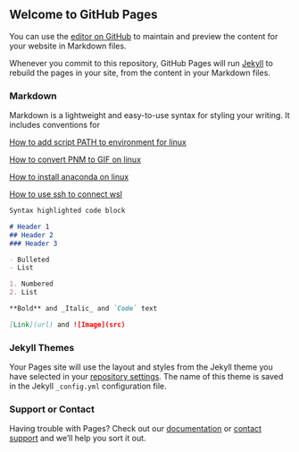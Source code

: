 ## Welcome to GitHub Pages

You can use the [editor on GitHub](https://github.com/HDTTclear/HDTTclear.github.io/edit/master/README.md) to maintain and preview the content for your website in Markdown files.

Whenever you commit to this repository, GitHub Pages will run [Jekyll](https://jekyllrb.com/) to rebuild the pages in your site, from the content in your Markdown files.

### Markdown

Markdown is a lightweight and easy-to-use syntax for styling your writing. It includes conventions for

[How to add script PATH to environment for linux](https://github.com/HDTTclear/HDTTclear.github.io/blob/master/how%20to%20add%20script%20PATH%20to%20environment%20for%20linux.md)

[How to convert PNM to GIF on linux](https://github.com/HDTTclear/HDTTclear.github.io/blob/master/How%20to%20convert%20PNM%20to%20GIF%20on%20linux.md)

[How to install anaconda on linux](https://github.com/HDTTclear/HDTTclear.github.io/blob/master/How%20to%20install%20anaconda%20on%20linux.md)

[How to use ssh to connect wsl](https://github.com/HDTTclear/HDTTclear.github.io/blob/master/How%20to%20use%20ssh%20to%20connect%20wsl%20.md)
```markdown
Syntax highlighted code block

# Header 1
## Header 2
### Header 3

- Bulleted
- List

1. Numbered
2. List

**Bold** and _Italic_ and `Code` text

[Link](url) and ![Image](src)
```



### Jekyll Themes

Your Pages site will use the layout and styles from the Jekyll theme you have selected in your [repository settings](https://github.com/HDTTclear/HDTTclear.github.io/settings). The name of this theme is saved in the Jekyll `_config.yml` configuration file.

### Support or Contact

Having trouble with Pages? Check out our [documentation](https://docs.github.com/categories/github-pages-basics/) or [contact support](https://github.com/contact) and we’ll help you sort it out.

